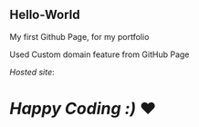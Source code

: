 ## Hello-World
My first Github Page, for my portfolio

Used Custom domain feature from GitHub Page 

_Hosted site_: []()

# _Happy Coding :)_ :heart:
